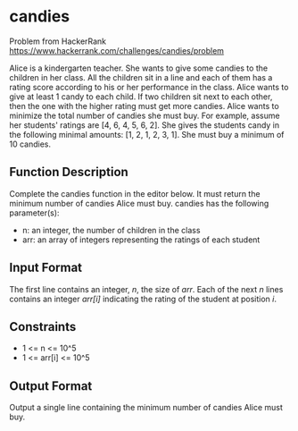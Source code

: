 # candies
Problem from HackerRank https://www.hackerrank.com/challenges/candies/problem

Alice is a kindergarten teacher. She wants to give some candies to the children in her class.  All the children sit in a line and each of them has a rating score according to his or her performance in the class.  Alice wants to give at least 1 candy to each child. If two children sit next to each other, then the one with the higher rating must get more candies. Alice wants to minimize the total number of candies she must buy.
For example, assume her students' ratings are [4, 6, 4, 5, 6, 2]. She gives the students candy in the following minimal amounts: [1, 2, 1, 2, 3, 1]. She must buy a minimum of 10 candies.

## Function Description
Complete the candies function in the editor below. It must return the minimum number of candies Alice must buy.
candies has the following parameter(s):
* n: an integer, the number of children in the class
* arr: an array of integers representing the ratings of each student

## Input Format
The first line contains an integer, _n_, the size of _arr_.
Each of the next _n_ lines contains an integer _arr[i]_ indicating the rating of the student at position _i_.

## Constraints
* 1 <= n <= 10^5
* 1 <= arr[i] <= 10^5

## Output Format
Output a single line containing the minimum number of candies Alice must buy.
